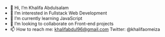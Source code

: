 - 👋 Hi, I’m Khalifa Abdulsalam
- 👀 I’m interested in Fullstack Web Development 
- 🌱 I’m currently learning JavaScript 
- 💞️ I’m looking to collaborate on Front-end projects
- 📫 How to reach me: khalifabdul96@gmail.com
Twitter: @khalifaomeiza

<!---
khalifaomeiza/khalifaomeiza is a ✨ special ✨ repository because its `README.md` (this file) appears on your GitHub profile.
You can click the Preview link to take a look at your changes.
--->
